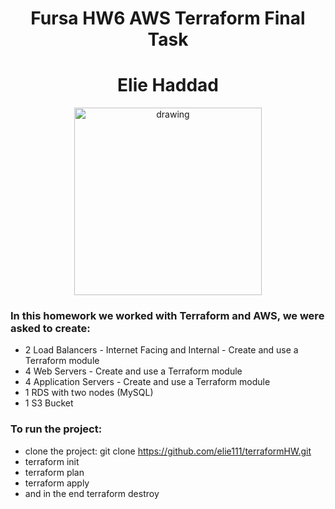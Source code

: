 <h1 align="center">Fursa HW6 AWS Terraform Final Task</h3>
  <h1 align="center">Elie Haddad</h3>
  
<p align="center" >
  <img src="https://www.datocms-assets.com/2885/1620155432-blog-library-product-terraform-aws-logomarks-dark.jpg" alt="drawing" style="width:300px;"/>
</p>

### In this homework we worked with Terraform and AWS, we were asked to create:
* 2 Load Balancers - Internet Facing and Internal - Create and use a Terraform module <br />
* 4 Web Servers - Create and use a Terraform module  <br />
* 4 Application Servers - Create and use a Terraform module  <br />
* 1 RDS with two nodes (MySQL)  <br />
* 1 S3 Bucket  <br />

### To run the project:
* clone the project: git clone https://github.com/elie111/terraformHW.git <br />
* terraform init <br />
* terraform plan <br />
* terraform apply <br />
* and in the end terraform destroy <br />
